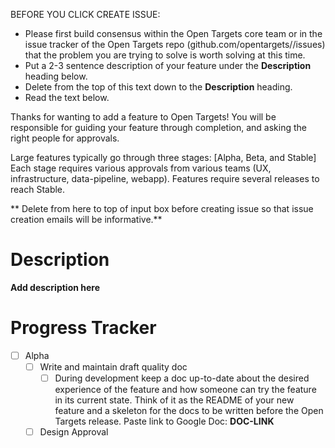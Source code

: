 
BEFORE YOU CLICK CREATE ISSUE:

- Please first build consensus within the Open Targets core team or in the issue tracker of the Open Targets repo (github.com/opentargets/<repo>/issues)
  that the problem you are trying to solve is worth solving at this time.
- Put a 2-3 sentence description of your feature under the **Description** heading below.
- Delete from the top of this text down to the **Description** heading.
- Read the text below.

Thanks for wanting to add a feature to Open Targets!  You will be responsible for guiding
your feature through completion, and asking the right people for approvals.  

Large features typically go through three stages: [Alpha, Beta, and Stable]
Each stage requires various approvals from various teams (UX, infrastructure, data-pipeline, webapp). Features require several releases
to reach Stable.


** Delete from here to top of input box before creating issue so that issue creation emails will be informative.**

# Description

**Add description here**


# Progress Tracker

- [ ] Alpha
    - [ ] Write and maintain draft quality doc
      - [ ] During development keep a doc up-to-date about the desired experience of the feature and how someone can try the feature in its current state. Think of it as the README of your new feature and a skeleton for the docs to be written before the Open Targets release. Paste link to Google Doc: **DOC-LINK**
    - [ ] Design Approval
